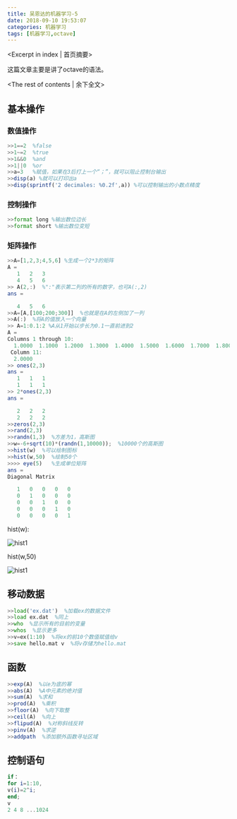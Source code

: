```yaml
---
title: 吴恩达的机器学习-5
date: 2018-09-10 19:53:07
categories: 机器学习
tags: [机器学习,octave]
---
```


<Excerpt in index | 首页摘要> 

这篇文章主要是讲了octave的语法。

<!-- more -->

<The rest of contents | 余下全文>

## 基本操作

### 数值操作

```octave
>>1==2  %false
>>1~=2  %true
>>1&&0  %and
>>1||0  %or
>>a=3   %赋值，如果在3后打上一个“；”，就可以阻止控制台输出	
>>disp(a) %就可以打印出a
>>disp(sprintf('2 decimales: %0.2f',a)) %可以控制输出的小数点精度
```

### 控制操作

~~~octave
>>format long %输出数位边长
>>format short %输出数位变短
~~~

### 矩阵操作

~~~octave
>>A=[1,2,3;4,5,6] %生成一个2*3的矩阵
A =
   1   2   3
   4   5   6
>> A(2,:)  %":"表示第二列的所有的数字，也可A(:,2)
ans =

   4   5   6
>>A=[A,[100;200;300]]  %也就是在A的左侧加了一列
>>A(:)  %将A的值放入一个向量
>> A=1:0.1:2 %A从1开始以步长为0.1一直前进到2
A =
Columns 1 through 10:
  1.0000  1.1000  1.2000  1.3000  1.4000  1.5000  1.6000  1.7000  1.8000  1.9000
 Column 11:
  2.0000
>> ones(2,3)
ans =
   1   1   1
   1   1   1
>> 2*ones(2,3)
ans =

   2   2   2
   2   2   2
>>zeros(2,3)
>>rand(2,3)
>>randn(1,3)  %方差为1，高斯图
>>w=-6+sqrt(10)*(randn(1,10000));  %10000个的高斯图
>>hist(w)  %可以绘制图标
>>hist(w,50)  %绘制50个
>>>> eye(5)   %生成单位矩阵
ans =
Diagonal Matrix

   1   0   0   0   0
   0   1   0   0   0
   0   0   1   0   0
   0   0   0   1   0
   0   0   0   0   1
~~~



hist(w):

![hist1](http://www.lzyclay.cn/md_img/hist1.png)

hist(w,50)

![hist1](http://www.lzyclay.cn/md_img/hist2.png)

## 移动数据

~~~octave
>>load('ex.dat')  %加载ex的数据文件
>>load ex.dat  %同上	
>>who  %显示所有的目前的变量	
>>whos  %显示更多	 
>>v=ex(1:10)  %将ex的前10个数值赋值给v
>>save hello.mat v  %将v存储为hello.mat
~~~

## 函数

~~~octave
>>exp(A)  %以e为底的幂
>>abs(A)  %A中元素的绝对值
>>sum(A)  %求和
>>prod(A)  %乘积
>>floor(A)  %向下取整
>>ceil(A)  %向上
>>flipud(A)  %对称斜线反转
>>pinv(A)  %求逆
>>addpath  %添加额外函数寻址区域
~~~

## 控制语句

~~~octave
if：
for i=1:10,
v(i)=2^i;
end;
v
2 4 8 ...1024
~~~

